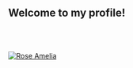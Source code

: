 ## Welcome to my profile!
<br>

<br>

[![Rose Amelia](https://github-readme-stats.vercel.app/api?username=roseamelia&title_color=246bce&text_color=ffffff&bg_color=000000&hide_title=true&show_icons=true)](https://github.com/RoseAmelia)
